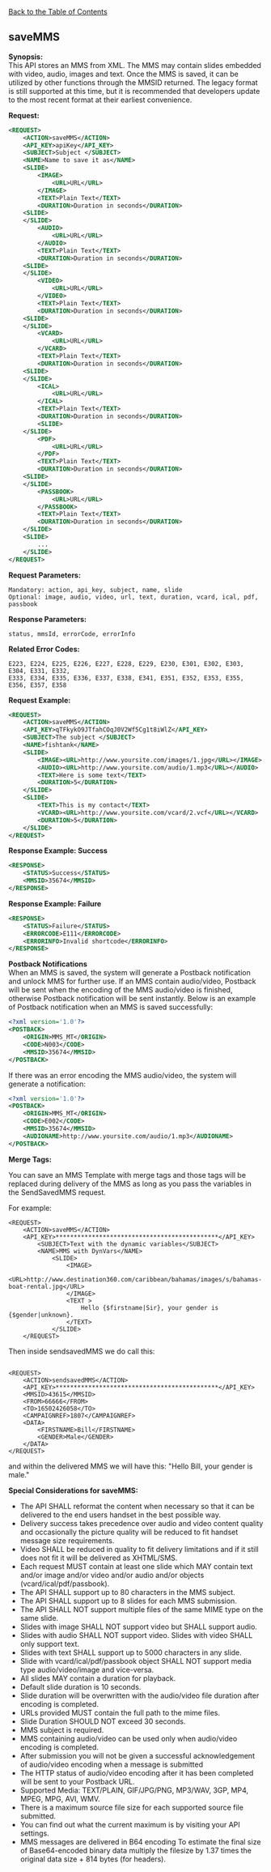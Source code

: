 [Back to the Table of Contents](/1.3/README.md)

## saveMMS

__Synopsis:__  
This API stores an MMS from XML. The MMS may contain slides embedded with video, audio, images and text. Once the MMS is saved, it can be utilized by other functions through the MMSID returned. The legacy format is still supported at this time, but it is recommended that developers update to the most recent format at their earliest convenience.

__Request:__
```xml
<REQUEST>
    <ACTION>saveMMS</ACTION>
    <API_KEY>apiKey</API_KEY>
    <SUBJECT>Subject </SUBJECT>
    <NAME>Name to save it as</NAME>
    <SLIDE>
        <IMAGE>
            <URL>URL</URL> 
        </IMAGE>
        <TEXT>Plain Text</TEXT>
        <DURATION>Duration in seconds</DURATION>
    <SLIDE>
    </SLIDE>
        <AUDIO>
            <URL>URL</URL>
        </AUDIO>
        <TEXT>Plain Text</TEXT>
        <DURATION>Duration in seconds</DURATION>
    <SLIDE>
    </SLIDE>
        <VIDEO>
            <URL>URL</URL>
        </VIDEO>
        <TEXT>Plain Text</TEXT>
        <DURATION>Duration in seconds</DURATION>
    <SLIDE>
    </SLIDE>
        <VCARD>
            <URL>URL</URL>
        </VCARD>
        <TEXT>Plain Text</TEXT>
        <DURATION>Duration in seconds</DURATION>
    <SLIDE>
    </SLIDE>
        <ICAL>
            <URL>URL</URL>
        </ICAL>
        <TEXT>Plain Text</TEXT>
        <DURATION>Duration in seconds</DURATION>
        <SLIDE>
    </SLIDE>
        <PDF>
            <URL>URL</URL>
        </PDF>
        <TEXT>Plain Text</TEXT>
        <DURATION>Duration in seconds</DURATION>
    <SLIDE>
    </SLIDE>
        <PASSBOOK>
            <URL>URL</URL>
        </PASSBOOK>    
        <TEXT>Plain Text</TEXT>
        <DURATION>Duration in seconds</DURATION>
    </SLIDE>
    <SLIDE>
        ...
    </SLIDE>
</REQUEST>
```

__Request Parameters:__

    Mandatory: action, api_key, subject, name, slide
    Optional: image, audio, video, url, text, duration, vcard, ical, pdf, passbook

__Response Parameters:__

    status, mmsId, errorCode, errorInfo

__Related Error Codes:__

    E223, E224, E225, E226, E227, E228, E229, E230, E301, E302, E303, E304, E331, E332, 
    E333, E334, E335, E336, E337, E338, E341, E351, E352, E353, E355, E356, E357, E358

__Request Example:__
```xml
<REQUEST>
    <ACTION>saveMMS</ACTION>
    <API_KEY>qTFkykO9JTfahCOqJ0V2Wf5Cg1t8iWlZ</API_KEY>
    <SUBJECT>The subject </SUBJECT>
    <NAME>fishtank</NAME>
    <SLIDE>
        <IMAGE><URL>http://www.yoursite.com/images/1.jpg</URL></IMAGE>
        <AUDIO><URL>http://www.yoursite.com/audio/1.mp3</URL></AUDIO>
        <TEXT>Here is some text</TEXT>
        <DURATION>5</DURATION>
    </SLIDE>
    <SLIDE>
        <TEXT>This is my contact</TEXT>
        <VCARD><URL>http://www.yoursite.com/vcard/2.vcf</URL></VCARD>
        <DURATION>5</DURATION>
    </SLIDE>
</REQUEST>
```

__Response Example: Success__
```xml
<RESPONSE>
    <STATUS>Success</STATUS>
    <MMSID>35674</MMSID>
</RESPONSE>
```

__Response Example: Failure__
```xml
<RESPONSE>
    <STATUS>Failure</STATUS>
    <ERRORCODE>E111</ERRORCODE>
    <ERRORINFO>Invalid shortcode</ERRORINFO>
</RESPONSE>
```

__Postback Notifications__  
When an MMS is saved, the system will generate a Postback notification and unlock MMS for further use. If an MMS contain audio/video, Postback will be sent when the encoding of the MMS audio/video is finished, otherwise Postback notification will be sent instantly. Below is an example of Postback notification when an MMS is saved successfully:

```xml
<?xml version='1.0'?>
<POSTBACK>
    <ORIGIN>MMS_MT</ORIGIN>
    <CODE>N003</CODE>
    <MMSID>35674</MMSID>
</POSTBACK>
```

If there was an error encoding the MMS audio/video, the system will generate a notification:
```xml
<?xml version='1.0'?>
<POSTBACK>
    <ORIGIN>MMS_MT</ORIGIN>
    <CODE>E002</CODE>
    <MMSID>35674</MMSID>
    <AUDIONAME>http://www.yoursite.com/audio/1.mp3</AUDIONAME>
</POSTBACK>
```

__Merge Tags:__

You can save an MMS Template with merge tags and those tags will be replaced during delivery of the MMS as long as you pass the variables in the SendSavedMMS request. 

For example:
```
<REQUEST>
    <ACTION>saveMMS</ACTION>
    <API_KEY>*********************************************</API_KEY>
        <SUBJECT>Text with the dynamic variables</SUBJECT>
        <NAME>MMS with DynVars</NAME>
            <SLIDE>
                <IMAGE>
                    <URL>http://www.destination360.com/caribbean/bahamas/images/s/bahamas-boat-rental.jpg</URL>
                </IMAGE>
                <TEXT >
                    Hello {$firstname|Sir}, your gender is {$gender|unknown}.
                </TEXT>
            </SLIDE>
    </REQUEST>
```

Then inside sendsavedMMS we do call this:

```

<REQUEST>
    <ACTION>sendsavedMMS</ACTION>
    <API_KEY>*********************************************</API_KEY>
    <MMSID>43615</MMSID>
    <FROM>66666</FROM>
    <TO>16502426058</TO>
    <CAMPAIGNREF>1807</CAMPAIGNREF>
    <DATA>
        <FIRSTNAME>Bill</FIRSTNAME>
        <GENDER>Male</GENDER>
    </DATA>
</REQUEST>
```
and within the delivered MMS we will have this:
"Hello Bill, your gender is male."

__Special Considerations for saveMMS:__  
* The API SHALL reformat the content when necessary so that it can be delivered to the end users handset in the best 
possible way.
* Delivery success takes precedence over audio and video content quality and occasionally the picture quality
will be reduced to fit handset message size requirements.
* Video SHALL be reduced in quality to fit delivery limitations and if it still does not fit it will be delivered as XHTML/SMS.
* Each request MUST contain at least one slide which MAY contain text and/or image and/or video and/or audio and/or objects (vcard/ical/pdf/passbook).
* The API SHALL support up to 80 characters in the MMS subject.
* The API SHALL support up to 8 slides for each MMS submission.
* The API SHALL NOT support multiple files of the same MIME type on the same slide.
* Slides with image SHALL NOT support video but SHALL support audio.
* Slides with audio SHALL NOT support video. Slides with video SHALL only support text.
* Slides with text SHALL support up to 5000 characters in any slide.
* Slide with vcard/ical/pdf/passbook object SHALL NOT support media type audio/video/image and vice-versa.
* All slides MAY contain a duration for playback.
* Default slide duration is 10 seconds.
* Slide duration will be overwritten with the audio/video file duration after encoding is completed.
* URLs provided MUST contain the full path to the mime files.
* Slide Duration SHOULD NOT exceed 30 seconds.
* MMS subject is required. 
* MMS containing audio/video can be used only when audio/video encoding is completed.
* After submission you will not be given a successful acknowledgement of audio/video encoding when a message is submitted
* The HTTP status of audio/video encoding after it has been completed will be sent to your Postback URL.
* Supported Media: TEXT/PLAIN, GIF/JPG/PNG, MP3/WAV, 3GP, MP4, MPEG, MPG, AVI, WMV.
* There is a maximum source file size for each supported source file submitted.
* You can find out what the current maximum is by visiting your API settings.
* MMS messages are delivered in B64 encoding To estimate the final size of Base64-encoded binary data multiply the filesize by 1.37 times the original data size + 814 bytes (for headers). 

